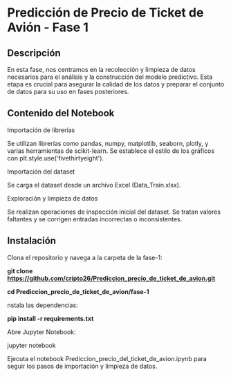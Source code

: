 
# Predicción de Precio de Ticket de Avión - Fase 1

## Descripción
En esta fase, nos centramos en la recolección y limpieza de datos necesarios para el análisis y la construcción del modelo predictivo. Esta etapa es crucial para asegurar la calidad de los datos y preparar el conjunto de datos para su uso en fases posteriores.

## Contenido del Notebook

Importación de librerías

Se utilizan librerías como pandas, numpy, matplotlib, seaborn, plotly, y varias herramientas de scikit-learn.
Se establece el estilo de los gráficos con plt.style.use('fivethirtyeight').

Importación del dataset

Se carga el dataset desde un archivo Excel (Data_Train.xlsx).

Exploración y limpieza de datos

Se realizan operaciones de inspección inicial del dataset.
Se tratan valores faltantes y se corrigen entradas incorrectas o inconsistentes.

## Instalación
Clona el repositorio y navega a la carpeta de la fase-1:

**git clone https://github.com/cripto26/Prediccion_precio_de_ticket_de_avion.git**

**cd Prediccion_precio_de_ticket_de_avion/fase-1**

nstala las dependencias:

**pip install -r requirements.txt**

Abre Jupyter Notebook:

jupyter notebook


Ejecuta el notebook Prediccion_precio_del_ticket_de_avion.ipynb para seguir los pasos de importación y limpieza de datos.
